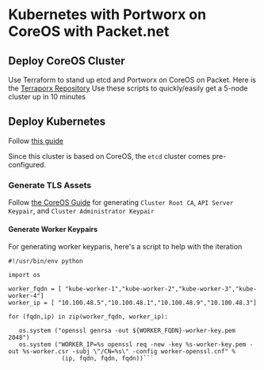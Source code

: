 # Kubernetes with Portworx on CoreOS with Packet.net

## Deploy CoreOS Cluster
Use Terraform to stand up etcd and Portworx on CoreOS on Packet.
Here is the [Terraporx Repository](https://github.com/portworx/terraporx/tree/master/packet/coreos)
Use these scripts to quickly/easily get a 5-node cluster up in 10 minutes

## Deploy Kubernetes
Follow [this guide](https://coreos.com/kubernetes/docs/latest/getting-started.html)

Since this cluster is based on CoreOS, the `etcd` cluster comes pre-configured.

### Generate TLS Assets
Follow [the CoreOS Guide](https://coreos.com/kubernetes/docs/latest/openssl.html) 
for generating `Cluster Root CA`, `API Server Keypair`, and `Cluster Administrator Keypair`

####  Generate Worker Keypairs
For generating worker keyparis, here's a script to help with the iteration

```
#!/usr/bin/env python

import os

worker_fqdn = [ "kube-worker-1","kube-worker-2","kube-worker-3","kube-worker-4"]
worker_ip = [ "10.100.48.5","10.100.48.1","10.100.48.9","10.100.48.3"]

for (fqdn,ip) in zip(worker_fqdn, worker_ip):

   os.system ("openssl genrsa -out ${WORKER_FQDN}-worker-key.pem 2048")
   os.system ("WORKER_IP=%s openssl req -new -key %s-worker-key.pem -out %s-worker.csr -subj \"/CN=%s\" -config worker-openssl.cnf" %
               (ip, fqdn, fqdn, fqdn))```
```


